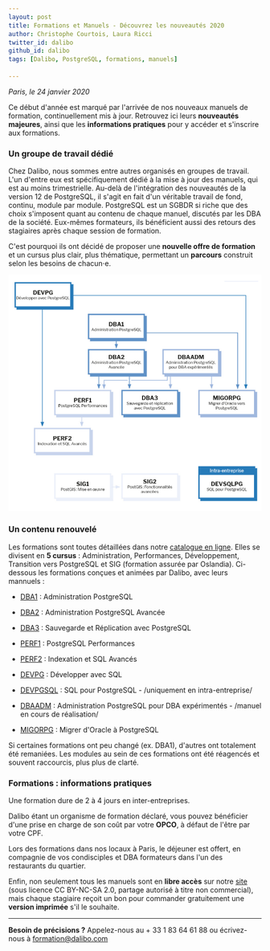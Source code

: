 ```yaml
---
layout: post
title: Formations et Manuels - Découvrez les nouveautés 2020
author: Christophe Courtois, Laura Ricci
twitter_id: dalibo
github_id: dalibo
tags: [Dalibo, PostgreSQL, formations, manuels]

---
```

*Paris, le 24 janvier 2020* 

Ce début d'année est marqué par l'arrivée de nos nouveaux manuels de formation, continuellement mis à jour.
Retrouvez ici leurs **nouveautés majeures**, ainsi que les **informations pratiques** pour y accéder et s'inscrire 
aux formations.

<!--MORE-->


### Un groupe de travail dédié

Chez Dalibo, nous sommes entre autres organisés en groupes de travail. L'un d'entre eux est spécifiquement dédié à la mise
à jour des manuels, qui est au moins trimestrielle.
Au-delà de l'intégration des nouveautés de la version 12 de PostgreSQL, il s'agit en fait d'un véritable travail de fond,
continu, module par module.
PostgreSQL est un SGBDR si riche que des choix s'imposent quant au contenu de chaque manuel, discutés par les DBA de la société.
Eux-mêmes formateurs, ils bénéficient aussi des retours des stagiaires après chaque session de formation.

C'est pourquoi ils ont décidé de proposer une **nouvelle offre de formation** et un cursus plus clair,  plus thématique, 
permettant un **parcours** construit selon les besoins de chacun⋅e.

![schema_formations](https://raw.githubusercontent.com/dalibo/blog/gh-pages/img/schema_formation.jpg)

### Un contenu renouvelé

Les formations sont toutes détaillées dans notre [catalogue en ligne](https://dali.bo/catalogue-formations). Elles se divisent en **5 cursus** :
Administration, Performances, Développement, Transition vers PostgreSQL et SIG (formation assurée par Oslandia).
Ci-dessous les formations conçues et animées par Dalibo, avec leurs mannuels :

  * [DBA1](https://dali.bo/dba1_pdf) : Administration PostgreSQL
    
  * [DBA2](https://dali.bo/dba2_pdf) : Administration PostgreSQL Avancée
    
  * [DBA3](https://dali.bo/dba3_pdf) : Sauvegarde et Réplication avec PostgreSQL
    
  * [PERF1](https://dali.bo/perf1_pdf) : PostgreSQL Performances
    
  * [PERF2](https://dali.bo/perf2_pdf) : Indexation et SQL Avancés
    
  * [DEVPG](https://dali.bo/devpg_pdf) : Développer avec SQL
    
  * [DEVPGSQL](https://dali.bo/devpgsql_pdf) : SQL pour PostgreSQL - /uniquement en intra-entreprise/
    
  * [DBAADM](https://dali.bo/fiche-dbaadm) : Administration PostgreSQL pour DBA expérimentés - /manuel en cours de réalisation/
    
  * [MIGORPG](https://dali.bo/migorpg_pdf) : Migrer d'Oracle à PostgreSQL
  
Si certaines formations ont peu changé (ex. DBA1), d'autres ont totalement été remaniées.
Les modules au sein de ces formations ont été réagencés et souvent raccourcis, plus plus de clarté.

### Formations : informations pratiques

Une formation dure de 2 à 4 jours en inter-entreprises.

Dalibo étant un organisme de formation déclaré, vous pouvez bénéficier d'une prise en charge de son coût par votre **OPCO**,
à défaut de l'être par votre CPF.

Lors des formations dans nos locaux à Paris, le déjeuner est offert, en compagnie de vos condisciples et DBA formateurs dans
l'un des restaurants du quartier.

Enfin, non seulement tous les manuels sont en **libre accès** sur notre [site](https://www.dalibo.com/formations) (sous licence CC BY-NC-SA 2.0,
partage autorisé à titre non commercial), mais chaque stagiaire reçoit un bon pour commander gratuitement une **version imprimée**
s'il le souhaite.

--------------------------------------

**Besoin de précisions ?**
Appelez-nous au + 33 1 83 64 61 88
ou écrivez-nous à formation@dalibo.com

  

